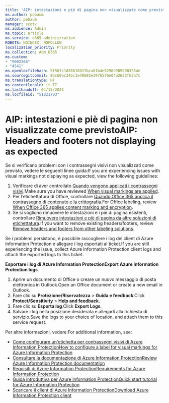 ```yaml
---
title: 'AIP: intestazioni e piè di pagina non visualizzate come previsto'
ms.author: pebaum
author: pebaum
manager: scotv
ms.audience: Admin
ms.topic: article
ms.service: o365-administration
ROBOTS: NOINDEX, NOFOLLOW
localization_priority: Priority
ms.collection: Adm_O365
ms.custom:
- "9002266"
- "4541"
ms.openlocfilehash: 5f50fc1d38618017bca61b4e9290d9893983534e
ms.sourcegitcommit: 8bc60ec34bc1e40685e3976576e04a2623f63a7c
ms.translationtype: HT
ms.contentlocale: it-IT
ms.lasthandoff: 04/15/2021
ms.locfileid: "51821703"
---
```

# <a name="aip-headers-and-footers-not-displaying-as-expected"></a><span data-ttu-id="0678b-102">AIP: intestazioni e piè di pagina non visualizzate come previsto</span><span class="sxs-lookup"><span data-stu-id="0678b-102">AIP: Headers and footers not displaying as expected</span></span>

<span data-ttu-id="0678b-103">Se si verificano problemi con i contrassegni visivi non visualizzati come previsto, vedere le seguenti linee guida:</span><span class="sxs-lookup"><span data-stu-id="0678b-103">If you are experiencing issues with visual markings not displaying as expected, view the following guidelines:</span></span>

1. <span data-ttu-id="0678b-104">Verificare di aver controllato [Quando vengono applicati i contrassegni visivi](https://docs.microsoft.com/azure/information-protection/configure-policy-markings#when-visual-markings-are-applied).</span><span class="sxs-lookup"><span data-stu-id="0678b-104">Make sure you have reviewed [When visual markings are applied](https://docs.microsoft.com/azure/information-protection/configure-policy-markings#when-visual-markings-are-applied).</span></span>
2. <span data-ttu-id="0678b-105">Per l’etichettatura di Office, controllare [Quando Office 365 applica il contrassegno di contenuto e la crittografia](https://docs.microsoft.com/microsoft-365/compliance/sensitivity-labels-office-apps#when-office-apps-apply-content-marking-and-encryption).</span><span class="sxs-lookup"><span data-stu-id="0678b-105">For Office labeling, review [When Office 365 applies content marking and encryption](https://docs.microsoft.com/microsoft-365/compliance/sensitivity-labels-office-apps#when-office-apps-apply-content-marking-and-encryption).</span></span>
3. <span data-ttu-id="0678b-106">Se si vogliono rimuovere le intestazioni e i piè di pagina esistenti, controllare [Rimuovere intestazioni e piè di pagina da altre soluzioni di etichettatura](https://docs.microsoft.com/azure/information-protection/rms-client/client-admin-guide-customizations#remove-headers-and-footers-from-other-labeling-solutions).</span><span class="sxs-lookup"><span data-stu-id="0678b-106">If you want to remove existing headers/footers, review [Remove headers and footers from other labeling solutions](https://docs.microsoft.com/azure/information-protection/rms-client/client-admin-guide-customizations#remove-headers-and-footers-from-other-labeling-solutions).</span></span>

<span data-ttu-id="0678b-107">Se i problemi persistono, è possibile raccogliere i log del client di Azure Information Protection e allegare i log esportati al ticket.</span><span class="sxs-lookup"><span data-stu-id="0678b-107">If you are still experiencing the issue, collect Azure Information Protection client logs and attach the exported logs to this ticket.</span></span>

<span data-ttu-id="0678b-108">**Esportare i log di Azure Information Protection**</span><span class="sxs-lookup"><span data-stu-id="0678b-108">**Export Azure Information Protection logs**</span></span>

1. <span data-ttu-id="0678b-109">Aprire un documento di Office o creare un nuovo messaggio di posta elettronica in Outlook.</span><span class="sxs-lookup"><span data-stu-id="0678b-109">Open an Office document or create a new email in Outlook.</span></span>
2. <span data-ttu-id="0678b-110">Fare clic su **Protezione/Riservatezza** > **Guida e feedback**.</span><span class="sxs-lookup"><span data-stu-id="0678b-110">Click **Protect/Sensitivity** > **Help and feedback**.</span></span>
3. <span data-ttu-id="0678b-111">Fare clic su **Esporta log**.</span><span class="sxs-lookup"><span data-stu-id="0678b-111">Click **Export Logs**.</span></span>
4. <span data-ttu-id="0678b-112">Salvare i log nella posizione desiderata e allegarli alla richiesta di servizio.</span><span class="sxs-lookup"><span data-stu-id="0678b-112">Save the logs to your choice of location, and attach them to this service request.</span></span>

<span data-ttu-id="0678b-113">Per altre informazioni, vedere:</span><span class="sxs-lookup"><span data-stu-id="0678b-113">For additional information, see:</span></span>

- [<span data-ttu-id="0678b-114">Come configurare un'etichetta per contrassegni visivi di Azure Information Protection</span><span class="sxs-lookup"><span data-stu-id="0678b-114">How to configure a label for visual markings for Azure Information Protection</span></span>](https://docs.microsoft.com/azure/information-protection/configure-policy-markings)
- [<span data-ttu-id="0678b-115">Consultare la documentazione di Azure Information Protection</span><span class="sxs-lookup"><span data-stu-id="0678b-115">Review Azure Information Protection documentation</span></span>](https://docs.microsoft.com/azure/information-protection/what-is-information-protection)
- [<span data-ttu-id="0678b-116">Requisiti di Azure Information Protection</span><span class="sxs-lookup"><span data-stu-id="0678b-116">Requirements for Azure Information Protection</span></span>](https://docs.microsoft.com/azure/information-protection/get-started/requirements)
- [<span data-ttu-id="0678b-117">Guida introduttiva per Azure Information Protection</span><span class="sxs-lookup"><span data-stu-id="0678b-117">Quick start tutorial for Azure Information Protection</span></span>](https://docs.microsoft.com/azure/information-protection/get-started/infoprotect-quick-start-tutorial)
- [<span data-ttu-id="0678b-118">Scaricare il client di Azure Information Protection</span><span class="sxs-lookup"><span data-stu-id="0678b-118">Download Azure Information Protection client</span></span>](https://www.microsoft.com/download/details.aspx?id=53018)
